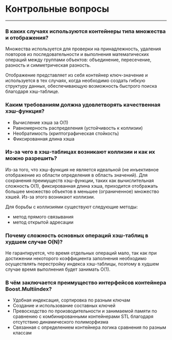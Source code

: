 # Контрольные вопросы
-------------------------
### В каких случаях используются контейнеры типа множества и отображения?
Множества используется для проверки на принадлежность, удаления повторов из последовательности и выполнения математических операций между группами объектов: объединение, пересечение, разность и симметрическая разность.

Отображение представляет из себя контейнер ключ-значение и используется в тех случаях, когда необходимо создать гибкую структуру данных, обеспечивающую возможность быстрого поиска благодаря хэш-таблице.

### Каким требованиям должна удовлетворять качественная хэш-функция?
- Вычисление хэша за O(1)
- Равномерность распределения (устойчивость к коллизии)
- Необратимость (криптографическая стойкость)
- Фиксированная длина хэша

### Из-за чего в хэш-таблицах возникают коллизии и как их можно разрешить?
Из-за того, что хэш-функция не является идеальной (не инъективное отображение из области определения в область значений). Для сохранения преимуществ хэш-функции, таких как вычислительная сложность O(1), фиксированная длина хэша, приходится отображать большее множество объектов в меньшее (ограниченное) множество хэшей. Из-за этого возникают коллизии.

Для борьбы с коллизиями существуют следующие методы:
- метод прямого связывания
- метод открытой адресации

### Почему сложность основных операций хэш-таблиц в худшем случае O(N)?
Не гарантируется, что время отдельных операций мало, так как при достижении некоторого коэффициента заполнения необходимо осуществлять перестройку индекса хэш-таблицы, поэтому в худшем случае время выполнения будет занимать O(1).

### В чём заключается преимущество интерфейсов контейнера Boost.Multiindex?
- Удобная индексация, сортировка по разным ключам
- Создание и использование составных ключей
- Превосходство по производительности и занимаемой памяти по сравнению с комбинированными контейнерами STL благодаря отсутствию динамического полиморфизма
- Связанная с определением контейнера логика сравнения по разным классам
